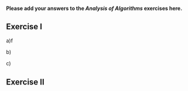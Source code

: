 #### Please add your answers to the ***Analysis of  Algorithms*** exercises here.

## Exercise I

a)f


b)


c)

## Exercise II


